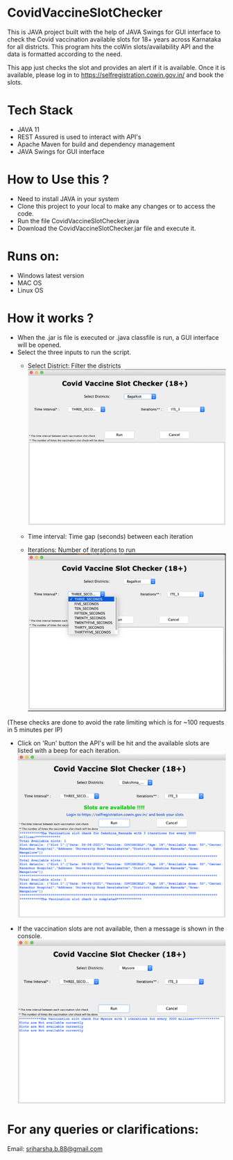 # CovidVaccineSlotChecker

This is JAVA project built with the help of JAVA Swings for GUI interface to check the Covid vaccination available slots for 18+ years across Karnataka for all districts. This program hits the coWin slots/availability API and the data is formatted according to the need. 

This app just checks the slot and provides an alert if it is available. Once it is available, please log in to https://selfregistration.cowin.gov.in/ and book the slots.

# Tech Stack
 - JAVA 11
 - REST Assured is used to interact with API's
 - Apache Maven for build and dependency management
 - JAVA Swings for GUI interface

# How to Use this ?

 - Need to install JAVA in your system
 - Clone this project to your local to make any changes or to access the code.
 - Run the file CovidVaccineSlotChecker.java
 - Download the CovidVaccineSlotChecker.jar file and execute it.

# Runs on:
 - Windows latest version
 - MAC OS
 - Linux OS
 
 # How it works ?
  - When the .jar is file is executed or .java classfile is run, a GUI interface will be opened.
  - Select the three inputs to run the script.
     - Select District: Filter the districts
     ![CovidVaccineSlotChecker](https://github.com/sriharshab88/CovidVaccineSlotChecker/blob/master/src/test/resources/GUI_1.png)
    
    - Time interval: Time gap (seconds) between each iteration
     
     - Iterations: Number of iterations to run
     ![CovidVaccineSlotChecker](https://github.com/sriharshab88/CovidVaccineSlotChecker/blob/master/src/test/resources/GUI_2.png)

(These checks are done to avoid the rate limiting which is for ~100 requests in 5 minutes per IP)
  
  - Click on 'Run' button the API's will be hit and the available slots are listed with a beep for each iteration.
  ![CovidVaccineSlotChecker](https://github.com/sriharshab88/CovidVaccineSlotChecker/blob/master/src/test/resources/GUI_3.png)
 
 - If the vaccination slots are not available, then a message is shown in the console.
  ![CovidVaccineSlotChecker](https://github.com/sriharshab88/CovidVaccineSlotChecker/blob/master/src/test/resources/GUI_4.png)
  
 # For any queries or clarifications:
 Email: sriharsha.b.88@gmail.com
